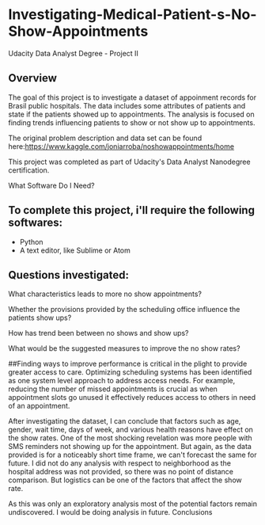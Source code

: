 # Investigating-Medical-Patient-s-No-Show-Appointments
Udacity Data Analyst Degree - Project II

## Overview
The goal of this project is to investigate a dataset of appoinment records for Brasil public hospitals. The data includes some attributes of patients and state if the patients showed up to appointments. The analysis is focused on finding trends influencing patients to show or not show up to appointments.

The original problem description and data set can be found 
here:<a href="https://www.kaggle.com/joniarroba/noshowappointments/home" target="_blank">https://www.kaggle.com/joniarroba/noshowappointments/home</a> 

This project was completed as part of Udacity's Data Analyst Nanodegree certification.


What Software Do I Need?

## To complete this project, i'll require the following softwares:

- Python
- A text editor, like Sublime or Atom


## Questions investigated:
What characteristics leads to more no show appointments?

Whether the provisions provided by the scheduling office influence the patients show ups?

How has trend been between no shows and show ups?

What would be the suggested measures to improve the no show rates?

##Finding ways to improve performance is critical in the plight to provide greater access to care. Optimizing scheduling systems has been identified as one system level approach to address access needs. For example, reducing the number of missed appointments is crucial as when appointment slots go unused it effectively reduces access to others in need of an appointment.

After investigating the dataset, I can conclude that factors such as age, gender, wait time, days of week, and various health reasons have effect on the show rates. One of the most shocking revelation was more people with SMS reminders not showing up for the appointment. But again, as the data provided is for a noticeably short time frame, we can't forecast the same for future. I did not do any analysis with respect to neighborhood as the hospital address was not provided, so there was no point of distance comparison. But logistics can be one of the factors that affect the show rate.

As this was only an exploratory analysis most of the potential factors remain undiscovered. I would be doing analysis in future. Conclusions
